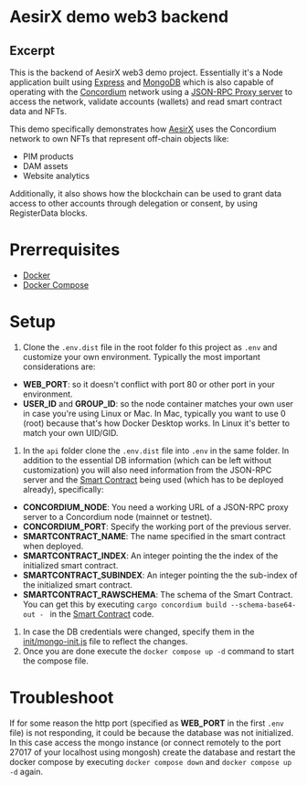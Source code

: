 # AesirX demo web3 backend

## Excerpt

This is the backend of AesirX web3 demo project. Essentially it's a Node application built using [Express](https://expressjs) and [MongoDB](https://www.mongodb.com) which is also capable of operating with the [Concordium](https://concordium.com) network using a [JSON-RPC Proxy server](https://github.com/Concordium/concordium-json-rpc) to access the network, validate accounts (wallets) and read smart contract data and NFTs.

This demo specifically demonstrates how [AesirX](https://aesirx.io) uses the Concordium network to own NFTs that represent off-chain objects like:

- PIM products
- DAM assets
- Website analytics

Additionally, it also shows how the blockchain can be used to grant data access to other accounts through delegation or consent, by using RegisterData blocks.

# Prerrequisites

- [Docker](https://www.docker.com/get-started/)
- [Docker Compose](https://docs.docker.com/compose/install/)

# Setup

1. Clone the `.env.dist` file in the root folder fo this project as `.env` and customize your own environment. Typically the most important considerations are:

- **WEB_PORT**: so it doesn't conflict with port 80 or other port in your environment.
- **USER_ID** and **GROUP_ID**: so the node container matches your own user in case you're using Linux or Mac. In Mac, typically you want to use 0 (root) because that's how Docker Desktop works. In Linux it's better to match your own UID/GID.

1. In the `api` folder clone the `.env.dist` file into `.env` in the same folder. In addition to the essential DB information (which can be left without customization) you will also need information from the JSON-RPC server and the [Smart Contract](https://github.com/aesirxio/web3-demo-smart-contract) being used (which has to be deployed already), specifically:

- **CONCORDIUM_NODE**: You need a working URL of a JSON-RPC proxy server to a Concordium node (mainnet or testnet).
- **CONCORDIUM_PORT**: Specify the working port of the previous server.
- **SMARTCONTRACT_NAME**: The name specified in the smart contract when deployed.
- **SMARTCONTRACT_INDEX**: An integer pointing the the index of the initialized smart contract.
- **SMARTCONTRACT_SUBINDEX**: An integer pointing the the sub-index of the initialized smart contract.
- **SMARTCONTRACT_RAWSCHEMA**: The schema of the Smart Contract. You can get this by executing `cargo concordium build --schema-base64-out - ` in the [Smart Contract](https://github.com/aesirxio/web3-demo-smart-contract) code.

1. In case the DB credentials were changed, specify them in the [init/mongo-init.js](init/mongo-init.js) file to reflect the changes.
1. Once you are done execute the `docker compose up -d` command to start the compose file.

# Troubleshoot

If for some reason the http port (specified as **WEB_PORT** in the first `.env` file) is not responding, it could be because the database was not initialized. In this case access the mongo instance (or connect remotely to the port 27017 of your localhost using mongosh) create the database and restart the docker compose by executing `docker compose down` and `docker compose up -d` again.
